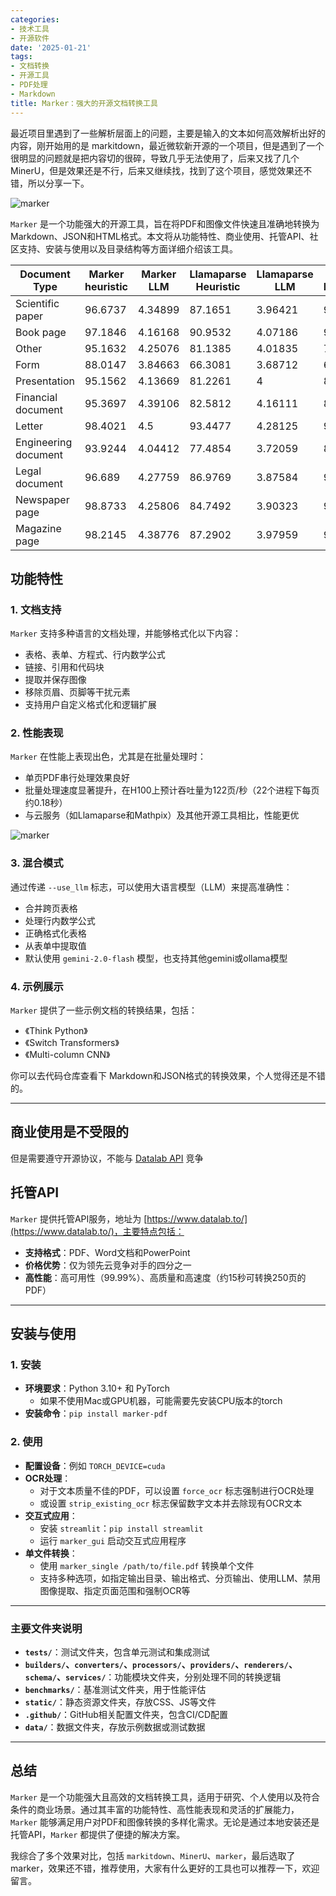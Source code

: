 ```yaml
---
categories:
- 技术工具
- 开源软件
date: '2025-01-21'
tags:
- 文档转换
- 开源工具
- PDF处理
- Markdown
title: Marker：强大的开源文档转换工具
---
```


最近项目里遇到了一些解析层面上的问题，主要是输入的文本如何高效解析出好的内容，刚开始用的是 markitdown，最近微软新开源的一个项目，但是遇到了一个很明显的问题就是把内容切的很碎，导致几乎无法使用了，后来又找了几个 MinerU，但是效果还是不行，后来又继续找，找到了这个项目，感觉效果还不错，所以分享一下。



![marker](/posts/250121/1.png)


`Marker` 是一个功能强大的开源工具，旨在将PDF和图像文件快速且准确地转换为Markdown、JSON和HTML格式。本文将从功能特性、商业使用、托管API、社区支持、安装与使用以及目录结构等方面详细介绍该工具。

| Document Type | Marker heuristic | Marker LLM | Llamaparse Heuristic | Llamaparse LLM | Mathpix Heuristic | Mathpix LLM | Docling Heuristic | Docling LLM |
|--------------|------------------|------------|---------------------|----------------|-------------------|-------------|------------------|-------------|
| Scientific paper | 96.6737 | 4.34899 | 87.1651 | 3.96421 | 91.2267 | 4.46861 | 92.135 | 3.72422 |
| Book page | 97.1846 | 4.16168 | 90.9532 | 4.07186 | 93.8886 | 4.35329 | 90.0556 | 3.64671 |
| Other | 95.1632 | 4.25076 | 81.1385 | 4.01835 | 79.6231 | 4.00306 | 83.8223 | 3.76147 |
| Form | 88.0147 | 3.84663 | 66.3081 | 3.68712 | 64.7512 | 3.33129 | 68.3857 | 3.40491 |
| Presentation | 95.1562 | 4.13669 | 81.2261 | 4 | 83.6737 | 3.95683 | 84.8405 | 3.86331 |
| Financial document | 95.3697 | 4.39106 | 82.5812 | 4.16111 | 81.3115 | 4.05556 | 86.3882 | 3.8 |
| Letter | 98.4021 | 4.5 | 93.4477 | 4.28125 | 96.0383 | 4.45312 | 92.0952 | 4.09375 |
| Engineering document | 93.9244 | 4.04412 | 77.4854 | 3.72059 | 80.3319 | 3.88235 | 79.6807 | 3.42647 |
| Legal document | 96.689 | 4.27759 | 86.9769 | 3.87584 | 91.601 | 4.20805 | 87.8383 | 3.65552 |
| Newspaper page | 98.8733 | 4.25806 | 84.7492 | 3.90323 | 96.9963 | 4.45161 | 92.6496 | 3.51613 |
| Magazine page | 98.2145 | 4.38776 | 87.2902 | 3.97959 | 93.5934 | 4.16327 | 93.0892 | 4.02041 |

## 功能特性

### 1. 文档支持
`Marker` 支持多种语言的文档处理，并能够格式化以下内容：
- 表格、表单、方程式、行内数学公式
- 链接、引用和代码块
- 提取并保存图像
- 移除页眉、页脚等干扰元素
- 支持用户自定义格式化和逻辑扩展

### 2. 性能表现
`Marker` 在性能上表现出色，尤其是在批量处理时：
- 单页PDF串行处理效果良好
- 批量处理速度显著提升，在H100上预计吞吐量为122页/秒（22个进程下每页约0.18秒）
- 与云服务（如Llamaparse和Mathpix）及其他开源工具相比，性能更优

![marker](/posts/250121/3.png)

### 3. 混合模式
通过传递 `--use_llm` 标志，可以使用大语言模型（LLM）来提高准确性：
- 合并跨页表格
- 处理行内数学公式
- 正确格式化表格
- 从表单中提取值
- 默认使用 `gemini-2.0-flash` 模型，也支持其他gemini或ollama模型

### 4. 示例展示
`Marker` 提供了一些示例文档的转换结果，包括：
- 《Think Python》
- 《Switch Transformers》
- 《Multi-column CNN》

你可以去代码仓库查看下 Markdown和JSON格式的转换效果，个人觉得还是不错的。


---

## 商业使用是不受限的
但是需要遵守开源协议，不能与 [Datalab API](https://www.datalab.to/) 竞争

## 托管API

`Marker` 提供托管API服务，地址为 [https://www.datalab.to/](https://www.datalab.to/)，主要特点包括：
- **支持格式**：PDF、Word文档和PowerPoint
- **价格优势**：仅为领先云竞争对手的四分之一
- **高性能**：高可用性（99.99%）、高质量和高速度（约15秒可转换250页的PDF）

---

## 安装与使用

### 1. 安装
- **环境要求**：Python 3.10+ 和 PyTorch
  - 如果不使用Mac或GPU机器，可能需要先安装CPU版本的torch
- **安装命令**：`pip install marker-pdf`

### 2. 使用
- **配置设备**：例如 `TORCH_DEVICE=cuda`
- **OCR处理**：
  - 对于文本质量不佳的PDF，可以设置 `force_ocr` 标志强制进行OCR处理
  - 或设置 `strip_existing_ocr` 标志保留数字文本并去除现有OCR文本
- **交互式应用**：
  - 安装 `streamlit`：`pip install streamlit`
  - 运行 `marker_gui` 启动交互式应用程序
- **单文件转换**：
  - 使用 `marker_single /path/to/file.pdf` 转换单个文件
  - 支持多种选项，如指定输出目录、输出格式、分页输出、使用LLM、禁用图像提取、指定页面范围和强制OCR等

---


### 主要文件夹说明
- **`tests/`**：测试文件夹，包含单元测试和集成测试
- **`builders/`、`converters/`、`processors/`、`providers/`、`renderers/`、`schema/`、`services/`**：功能模块文件夹，分别处理不同的转换逻辑
- **`benchmarks/`**：基准测试文件夹，用于性能评估
- **`static/`**：静态资源文件夹，存放CSS、JS等文件
- **`.github/`**：GitHub相关配置文件夹，包含CI/CD配置
- **`data/`**：数据文件夹，存放示例数据或测试数据

---

## 总结

`Marker` 是一个功能强大且高效的文档转换工具，适用于研究、个人使用以及符合条件的商业场景。通过其丰富的功能特性、高性能表现和灵活的扩展能力，`Marker` 能够满足用户对PDF和图像转换的多样化需求。无论是通过本地安装还是托管API，`Marker` 都提供了便捷的解决方案。

我综合了多个效果对比，包括 `markitdown`、`MinerU`、`marker`，最后选取了 marker，效果还不错，推荐使用，大家有什么更好的工具也可以推荐一下，欢迎留言。